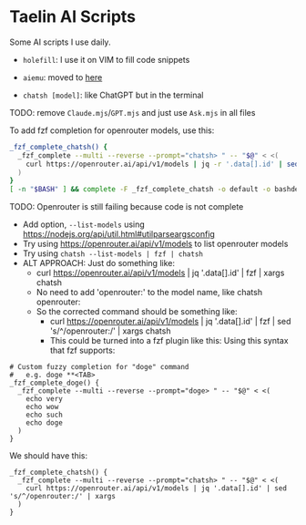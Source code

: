 Taelin AI Scripts
=================

Some AI scripts I use daily.

- `holefill`: I use it on VIM to fill code snippets

- `aiemu`: moved to [here](https://github.com/victorTaelin/aiemu)

- `chatsh [model]`: like ChatGPT but in the terminal

TODO: remove `Claude.mjs`/`GPT.mjs` and just use `Ask.mjs` in all files


To add fzf completion for openrouter models, use this:
```bash
_fzf_complete_chatsh() {
  _fzf_complete --multi --reverse --prompt="chatsh> " -- "$@" < <(
    curl https://openrouter.ai/api/v1/models | jq -r '.data[].id' | sed 's/^/openrouter:/'
  )
}
[ -n "$BASH" ] && complete -F _fzf_complete_chatsh -o default -o bashdefault chatsh

```

TODO: Openrouter is still failing because code is not complete

- Add option, `--list-models` using https://nodejs.org/api/util.html#utilparseargsconfig
- Try using https://openrouter.ai/api/v1/models to list openrouter models
- Try using `chatsh --list-models | fzf | chatsh`
- ALT APPROACH: Just do something like:
  - curl https://openrouter.ai/api/v1/models | jq '.data[].id' | fzf | xargs chatsh
  - No need to add 'openrouter:' to the model name, like chatsh openrouter:<fzf selected model id here>
  - So the corrected command should be something like:
    - curl https://openrouter.ai/api/v1/models | jq '.data[].id' | fzf | sed 's/^/openrouter:/' | xargs chatsh
    - This could be turned into a fzf plugin like this:
Using this syntax that fzf supports:
```
# Custom fuzzy completion for "doge" command
#   e.g. doge **<TAB>
_fzf_complete_doge() {
  _fzf_complete --multi --reverse --prompt="doge> " -- "$@" < <(
    echo very
    echo wow
    echo such
    echo doge
  )
}
```
We should have this:
```
_fzf_complete_chatsh() {
  _fzf_complete --multi --reverse --prompt="chatsh> " -- "$@" < <(
    curl https://openrouter.ai/api/v1/models | jq '.data[].id' | sed 's/^/openrouter:/' | xargs
  )
}
```
